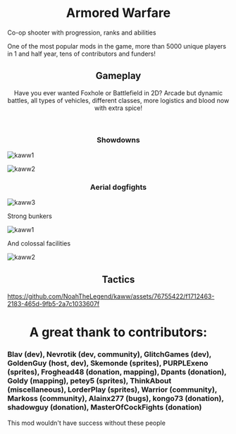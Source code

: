 <h1 align="center"> Armored Warfare </h1>
Co-op shooter with progression, ranks and abilities

One of the most popular mods in the game, more than 5000 unique players in 1 and half year, tens of contributors and funders!
</br>

<h2 align="center"> Gameplay </h2>

<p align="center">Have you ever wanted Foxhole or Battlefield in 2D? Arcade but dynamic battles, all types of vehicles, different classes, more logistics and blood now with extra spice!</p>
</br>


<h3 align="center"> Showdowns </h3>

![kaww1](https://github.com/NoahTheLegend/kaww/assets/76755422/cd9f7b4a-6915-437b-ad16-3be6404f3d02)

![kaww2](https://github.com/NoahTheLegend/kaww/assets/76755422/9dd2d448-a784-4954-a880-d6519a4f954c)

<h3 align="center"> Aerial dogfights </h3>

![kaww3](https://github.com/NoahTheLegend/kaww/assets/76755422/c396d446-3236-4334-96ac-da56f7ddfb94)



Strong bunkers

![kaww1](https://github.com/NoahTheLegend/kaww/assets/76755422/7c69e3b7-280e-434b-af7a-7ad4a53bcdcf)

And colossal facilities

![kaww2](https://github.com/NoahTheLegend/kaww/assets/76755422/54cfd8a8-6e0a-469d-a049-3edfd80ad4f3)

<h2 align="center"> Tactics </h2>

https://github.com/NoahTheLegend/kaww/assets/76755422/f1712463-2183-465d-9fb5-2a7c1033607f

<h1 align="center"> A great thank to contributors: </h1>

### Blav (dev), Nevrotik (dev, community), GlitchGames (dev), GoldenGuy (host, dev), Skemonde (sprites), PURPLExeno (sprites), Froghead48 (donation, mapping), Dpants (donation), Goldy (mapping), petey5 (sprites), ThinkAbout (miscellaneous), LorderPlay (sprites), Warrior (community), Markoss (community), Alainx277 (bugs), kongo73 (donation), shadowguy (donation), MasterOfCockFights (donation)

This mod wouldn't have success without these people
